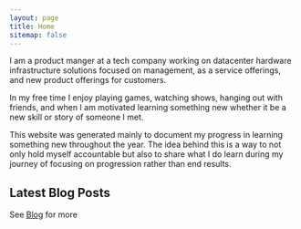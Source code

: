 ```yaml
---
layout: page
title: Home
sitemap: false
---
```


I am a product manger at a tech company working on datacenter hardware infrastructure solutions focused on management, as a service offerings, and new product offerings for customers. 

In my free time I enjoy playing games, watching shows, hanging out with friends, and when I am motivated learning something new whether it be a new skill or story of someone I met.

This website was generated mainly to document my progress in learning something new throughout the year. The idea behind this is a way to not only hold myself accountable but also to share what I do learn during my journey of focusing on progression rather than end results. 

## Latest Blog Posts

<!--posts-->

See [Blog](/posts/) for more

~~~